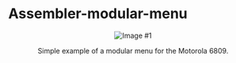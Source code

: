 # Assembler-modular-menu
<p align="center">
  <img src="https://i.imgur.com/UEXJwyD.png" alt="Image #1"/>
</p>
<p align="center">
  Simple example of a modular menu for the Motorola 6809.
</p>
